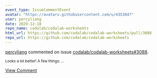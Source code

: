 ```yaml
---
event_type: IssueCommentEvent
avatar: "https://avatars.githubusercontent.com/u/435384?"
user: percyliang
date: 2020-12-18
repo_name: codalab/codalab-worksheets
html_url: https://github.com/codalab/codalab-worksheets/pull/3088
repo_url: https://github.com/codalab/codalab-worksheets
---
```


<a href='https://github.com/percyliang' target='_blank'>percyliang</a> commented on issue <a href='https://github.com/codalab/codalab-worksheets/pull/3088' target='_blank'>codalab/codalab-worksheets#3088</a>.

<small>Looks a lot better!  A few things:...</small>

<a href='https://github.com/codalab/codalab-worksheets/pull/3088' target='_blank'>View Comment</a>